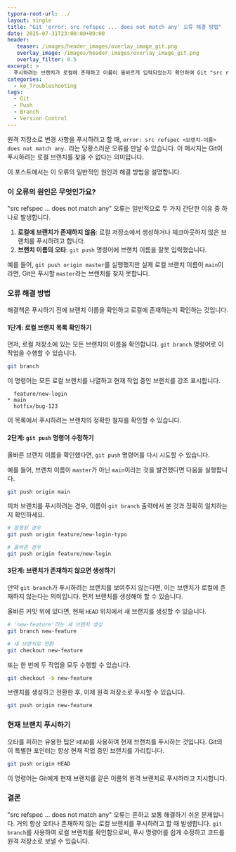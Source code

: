 ```yaml
---
typora-root-url: ../
layout: single
title: "Git 'error: src refspec ... does not match any' 오류 해결 방법"
date: 2025-07-31T23:00:00+09:00
header:
   teaser: /images/header_images/overlay_image_git.png
   overlay_image: /images/header_images/overlay_image_git.png
   overlay_filter: 0.5
excerpt: >
  푸시하려는 브랜치가 로컬에 존재하고 이름이 올바르게 입력되었는지 확인하여 Git "src refspec ... does not match any" 오류를 해결하는 방법을 알아봅니다.
categories:
  - ko_Troubleshooting
tags:
  - Git
  - Push
  - Branch
  - Version Control
---
```


원격 저장소로 변경 사항을 푸시하려고 할 때, `error: src refspec <브랜치-이름> does not match any.` 라는 당황스러운 오류를 만날 수 있습니다. 이 메시지는 Git이 푸시하려는 로컬 브랜치를 찾을 수 없다는 의미입니다.

이 포스트에서는 이 오류의 일반적인 원인과 해결 방법을 설명합니다.

### 이 오류의 원인은 무엇인가요?

"src refspec ... does not match any" 오류는 일반적으로 두 가지 간단한 이유 중 하나로 발생합니다.

1.  **로컬에 브랜치가 존재하지 않음**: 로컬 저장소에서 생성하거나 체크아웃하지 않은 브랜치를 푸시하려고 합니다.
2.  **브랜치 이름의 오타**: `git push` 명령어에 브랜치 이름을 잘못 입력했습니다.

예를 들어, `git push origin master`를 실행했지만 실제 로컬 브랜치 이름이 `main`이라면, Git은 푸시할 `master`라는 브랜치를 찾지 못합니다.

### 오류 해결 방법

해결책은 푸시하기 전에 브랜치 이름을 확인하고 로컬에 존재하는지 확인하는 것입니다.

#### 1단계: 로컬 브랜치 목록 확인하기

먼저, 로컬 저장소에 있는 모든 브랜치의 이름을 확인합니다. `git branch` 명령어로 이 작업을 수행할 수 있습니다.

```bash
git branch
```

이 명령어는 모든 로컬 브랜치를 나열하고 현재 작업 중인 브랜치를 강조 표시합니다.

```
  feature/new-login
* main
  hotfix/bug-123
```

이 목록에서 푸시하려는 브랜치의 정확한 철자를 확인할 수 있습니다.

#### 2단계: `git push` 명령어 수정하기

올바른 브랜치 이름을 확인했다면, `git push` 명령어를 다시 시도할 수 있습니다.

예를 들어, 브랜치 이름이 `master`가 아닌 `main`이라는 것을 발견했다면 다음을 실행합니다.

```bash
git push origin main
```

피처 브랜치를 푸시하려는 경우, 이름이 `git branch` 출력에서 본 것과 정확히 일치하는지 확인하세요.

```bash
# 잘못된 경우
git push origin feature/new-login-typo

# 올바른 경우
git push origin feature/new-login
```

#### 3단계: 브랜치가 존재하지 않으면 생성하기

만약 `git branch`가 푸시하려는 브랜치를 보여주지 않는다면, 이는 브랜치가 로컬에 존재하지 않는다는 의미입니다. 먼저 브랜치를 생성해야 할 수 있습니다.

올바른 커밋 위에 있다면, 현재 `HEAD` 위치에서 새 브랜치를 생성할 수 있습니다.

```bash
# 'new-feature'라는 새 브랜치 생성
git branch new-feature

# 새 브랜치로 전환
git checkout new-feature
```

또는 한 번에 두 작업을 모두 수행할 수 있습니다.

```bash
git checkout -b new-feature
```

브랜치를 생성하고 전환한 후, 이제 원격 저장소로 푸시할 수 있습니다.

```bash
git push origin new-feature
```

### 현재 브랜치 푸시하기

오타를 피하는 유용한 팁은 `HEAD`를 사용하여 현재 브랜치를 푸시하는 것입니다. Git의 이 특별한 포인터는 항상 현재 작업 중인 브랜치를 가리킵니다.

```bash
git push origin HEAD
```

이 명령어는 Git에게 현재 브랜치를 같은 이름의 원격 브랜치로 푸시하라고 지시합니다.

### 결론

"src refspec ... does not match any" 오류는 흔하고 보통 해결하기 쉬운 문제입니다. 거의 항상 오타나 존재하지 않는 로컬 브랜치를 푸시하려고 할 때 발생합니다. `git branch`를 사용하여 로컬 브랜치를 확인함으로써, 푸시 명령어를 쉽게 수정하고 코드를 원격 저장소로 보낼 수 있습니다.
